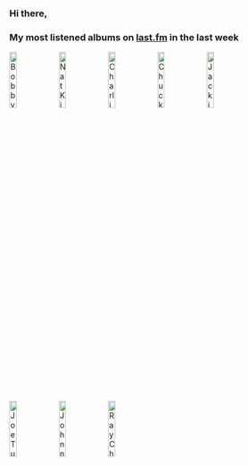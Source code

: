 ### Hi there, 

### My most listened albums on [last.fm](https://www.last.fm/user/jfdesignnet) in the last week

[<img src='https://lastfm.freetls.fastly.net/i/u/300x300/1a6c8fa8e71c454ab64edf32cba473e8.jpg' width='16%' height='16%' alt='Bobby Darin - The Ultimate Bobby Darin'>](https://www.last.fm/music/bobby%2bdarin/the%2bultimate%2bbobby%2bdarin)&nbsp;
[<img src='https://lastfm.freetls.fastly.net/i/u/300x300/6f4ac4e63b2bc25357f5274efb234857.jpg' width='16%' height='16%' alt='Nat King Cole - Unforgettable'>](https://www.last.fm/music/nat%2bking%2bcole/unforgettable)&nbsp;
[<img src='https://lastfm.freetls.fastly.net/i/u/300x300/2b0b4e33f4704522b7f8f0266bc3aac2.png' width='16%' height='16%' alt='Charlie Daniels Band - Million Mile Reflections'>](https://www.last.fm/music/charlie%2bdaniels%2bband/million%2bmile%2breflections)&nbsp;
[<img src='https://lastfm.freetls.fastly.net/i/u/300x300/5d1e88f0783cfcbb8c8cd9942086a11a.jpg' width='16%' height='16%' alt='Chuck Berry - Berry Is On Top'>](https://www.last.fm/music/chuck%2bberry/berry%2bis%2bon%2btop)&nbsp;
[<img src='https://lastfm.freetls.fastly.net/i/u/300x300/1cc1d1da14994eafb62bc788248ba511.png' width='16%' height='16%' alt='Jackie Wilson - The Ultimate Jackie Wilson'>](https://www.last.fm/music/jackie%2bwilson/the%2bultimate%2bjackie%2bwilson)&nbsp;
<br>
[<img src='https://lastfm.freetls.fastly.net/i/u/300x300/818968f5958e43bbb98b4e90448216d7.jpg' width='16%' height='16%' alt='Joe Turner - Greatest Hits'>](https://www.last.fm/music/joe%2bturner/greatest%2bhits)&nbsp;
[<img src='https://lastfm.freetls.fastly.net/i/u/300x300/45c8aa79593e12b7878d5386b653c7ea.jpg' width='16%' height='16%' alt='Johnny Cash - The Essential Johnny Cash'>](https://www.last.fm/music/johnny%2bcash/the%2bessential%2bjohnny%2bcash)&nbsp;
[<img src='https://lastfm.freetls.fastly.net/i/u/300x300/e89a36f07bc4c077cd600e4aef7702dd.jpg' width='16%' height='16%' alt='Ray Charles - The Ray Charles Story Volume 1'>](https://www.last.fm/music/ray%2bcharles/the%2bray%2bcharles%2bstory%2bvolume%2b1)&nbsp;

